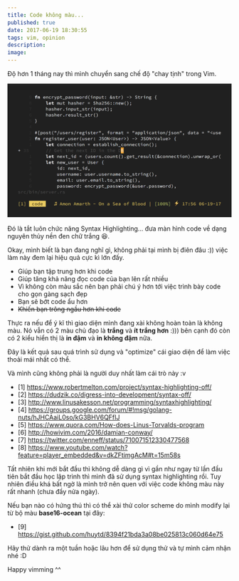 ```yaml
---
title: Code không màu...
published: true
date: 2017-06-19 18:30:55
tags: vim, opinion
description:
image:
---
```

Độ hơn 1 tháng nay thì mình chuyển sang chế độ "chay tịnh" trong Vim.

![](img/no-color-vim.png)

Đó là tắt luôn chức năng Syntax Highlighting... đưa màn hình code về dạng nguyên thủy nền đen chữ trắng 😆.

Okay, mình biết là bạn đang nghĩ gì, không phải tại mình bị điên đâu :)) việc làm này đem lại hiệu quả cực kì lớn đấy.

- Giúp bạn tập trung hơn khi code
- Giúp tăng khả năng đọc code của bạn lên rất nhiều
- Vì không còn màu sắc nên bạn phải chú ý hơn tới việc trình bày code cho gọn gàng sạch đẹp
- Bạn sẽ bớt code ẩu hơn
- ~~Khiến bạn trông ngầu hơn khi code~~

Thực ra nếu để ý kĩ thì giao diện mình đang xài không hoàn toàn là không màu. Nó vẫn có 2 màu chủ đạo là **trắng** và **ít trắng hơn** :))) bên cạnh đó còn có 2 kiểu hiển thị là **in đậm** và **in không đậm** nữa.

Đây là kết quả sau quá trình sử dụng và "optimize" cái giao diện để làm việc thoải mái nhất có thể.

Và mình cũng không phải là người duy nhất làm cái trò này :v

- [1] https://www.robertmelton.com/project/syntax-highlighting-off/
- [2] https://dudzik.co/digress-into-development/syntax-off/
- [3] http://www.linusakesson.net/programming/syntaxhighlighting/
- [4] https://groups.google.com/forum/#!msg/golang-nuts/hJHCAaiL0so/kG3BHV6QFfIJ
- [5] https://www.quora.com/How-does-Linus-Torvalds-program
- [6] http://howivim.com/2016/damian-conway/
- [7] https://twitter.com/enneff/status/710071512330477568
- [8] https://www.youtube.com/watch?feature=player_embedded&v=dkZFtimgAcM#t=15m58s

Tất nhiên khi mới bắt đầu thì không dễ dàng gì vì gần như ngay từ lần đầu tiên bắt đầu học lập trình thì mình đã sử dụng syntax highlighting rồi. Tuy nhiên điều khá bất ngờ là mình trở nên quen với việc code không màu này rất nhanh (chưa đầy nửa ngày).

Nếu bạn nào có hứng thú thì có thể xài thử color scheme do mình modify lại từ bộ màu **base16-ocean** tại đây:

- [9] https://gist.github.com/huytd/8394f21bda3a08be025813c060d64e75

Hãy thử dành ra một tuần hoặc lâu hơn để sử dụng thử và tự mình cảm nhận nhé :D

Happy vimming ^^
